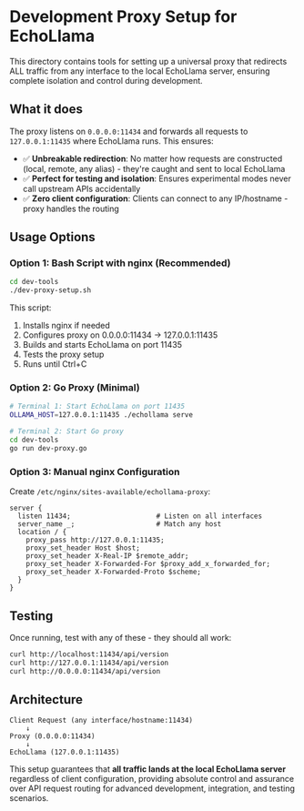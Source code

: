 # Development Proxy Setup for EchoLlama

This directory contains tools for setting up a universal proxy that redirects ALL traffic from any interface to the local EchoLlama server, ensuring complete isolation and control during development.

## What it does

The proxy listens on `0.0.0.0:11434` and forwards all requests to `127.0.0.1:11435` where EchoLlama runs. This ensures:

- ✅ **Unbreakable redirection**: No matter how requests are constructed (local, remote, any alias) - they're caught and sent to local EchoLlama
- ✅ **Perfect for testing and isolation**: Ensures experimental modes never call upstream APIs accidentally
- ✅ **Zero client configuration**: Clients can connect to any IP/hostname - proxy handles the routing

## Usage Options

### Option 1: Bash Script with nginx (Recommended)

```bash
cd dev-tools
./dev-proxy-setup.sh
```

This script:
1. Installs nginx if needed
2. Configures proxy on 0.0.0.0:11434 → 127.0.0.1:11435
3. Builds and starts EchoLlama on port 11435
4. Tests the proxy setup
5. Runs until Ctrl+C

### Option 2: Go Proxy (Minimal)

```bash
# Terminal 1: Start EchoLlama on port 11435
OLLAMA_HOST=127.0.0.1:11435 ./echollama serve

# Terminal 2: Start Go proxy
cd dev-tools
go run dev-proxy.go
```

### Option 3: Manual nginx Configuration

Create `/etc/nginx/sites-available/echollama-proxy`:

```nginx
server {
  listen 11434;                     # Listen on all interfaces
  server_name _;                    # Match any host
  location / {
    proxy_pass http://127.0.0.1:11435;
    proxy_set_header Host $host;
    proxy_set_header X-Real-IP $remote_addr;
    proxy_set_header X-Forwarded-For $proxy_add_x_forwarded_for;
    proxy_set_header X-Forwarded-Proto $scheme;
  }
}
```

## Testing

Once running, test with any of these - they should all work:

```bash
curl http://localhost:11434/api/version
curl http://127.0.0.1:11434/api/version  
curl http://0.0.0.0:11434/api/version
```

## Architecture

```
Client Request (any interface/hostname:11434)
    ↓
Proxy (0.0.0.0:11434) 
    ↓
EchoLlama (127.0.0.1:11435)
```

This setup guarantees that **all traffic lands at the local EchoLlama server** regardless of client configuration, providing absolute control and assurance over API request routing for advanced development, integration, and testing scenarios.
